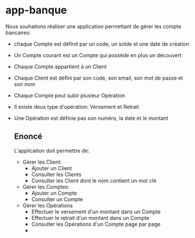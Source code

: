 # app-banque
Nous souhaitons réaliser une application permettant de gérer les compte bancaires:
 - chaque Compte est définit par un code, un solde et une date de création
 - Un Compte courant est un Compte qui possède en plus un découvert
 - Chaque Compte appartient à un Client
 - Chaque Client est défini par son code, son email, son mot de passe et son nom
 - Chaque Compte peut subir plusieur Opération
 - Il existe deux type d'opération: Versement et Retrait
 - Une Opération est définie pas son numéro, la date et le montant

   ## Enoncé
   L'application doit permettre de:
    - Gérer les Client:
      - Ajouter un Client
      - Consulter les Clients
      - Consulter les Client dont le nom contient un mot clé
    - Gérer les Comptes:
      - Ajouter un Compte
      - Consulter un Compte
   - Gérer les Opérations
     - Effectuer le versement d'un montant dans un Compte
     - Effectuer le retrait d'un montant dans un Compte
     - Consulter les Opérations d'un Compte page par page
     - 
